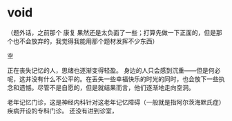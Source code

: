 # void

（题外话，之前那个 康复 果然还是太负面了一些；打算先做一下正面的，但是那个也不会放弃的，我觉得我能用那个题材发挥不少东西）

空

正在丧失记忆的人，思绪也逐渐变得轻盈。
身边的人只会感到沉重——但是何必呢，这并没有什么不公平的。在丢失一些幸福快乐的时光的同时，也会放下一些执念和遗憾。尽管不是自愿的，但是就结果而言，他们逐渐地走向空洞。

老年记忆门诊，这是神经内科针对这老年记忆障碍（一般就是指阿尔茨海默氏症）疾病开设的专科门诊。
还没有进到诊室，
